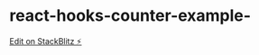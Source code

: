 # react-hooks-counter-example-

[Edit on StackBlitz ⚡️](https://stackblitz.com/edit/react-hooks-counter-example-jyqprj)